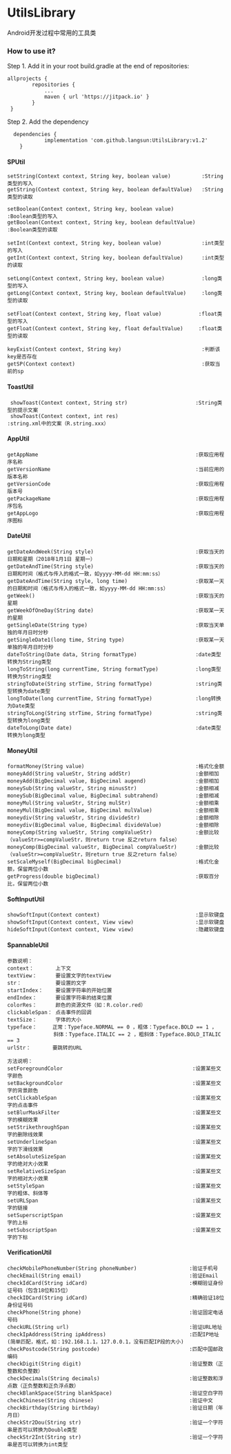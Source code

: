 # UtilsLibrary
Android开发过程中常用的工具类

### How to use it?
Step 1. Add it in your root build.gradle at the end of repositories:

    allprojects {
    		repositories {
    			...
    			maven { url 'https://jitpack.io' }
    		}
     }
     
Step 2. Add the dependency 
   	 
   	  dependencies {
      	        implementation 'com.github.langsun:UtilsLibrary:v1.2'
      	}
#### SPUtil
    setString(Context context, String key, boolean value)          :String类型的写入
    getString(Context context, String key, boolean defaultValue)   :String类型的读取

    setBoolean(Context context, String key, boolean value)         :Boolean类型的写入
    getBoolean(Context context, String key, boolean defaultValue)  :Boolean类型的读取

    setInt(Context context, String key, boolean value)             :int类型的写入
    getInt(Context context, String key, boolean defaultValue)      :int类型的读取

    setLong(Context context, String key, boolean value)            :long类型的写入
    getLong(Context context, String key, boolean defaultValue)     :long类型的读取

    setFloat(Context context, String key, float value)            :float类型的写入
    getFloat(Context context, String key, float defaultValue)     :float类型的读取

    keyExist(Context context, String key)		                   :判断该key是否存在
    getSP(Context context)		                                   :获取当前的sp


#### ToastUtil

     showToast(Context context, String str)                      :String类型的提示文案
     showToast(Context context, int res)                         :string.xml中的文案（R.string.xxx）
     
#### AppUtil

    getAppName                                                   :获取应用程序名称
    getVersionName                                               :当前应用的版本名称
    getVersionCode                                               :获取应用程版本号
    getPackageName                                               :获取应用程序包名
    getAppLogo                                                   :获取应用程序图标
    
#### DateUtil

    getDateAndWeek(String style)                                 :获取当天的日期和星期（2018年1月1日 星期一）
    getDateAndTime(String style)                                 :获取当天的日期和时间（格式与传入的格式一致，如yyyy-MM-dd HH:mm:ss）
    getDateAndTime(String style, long time)                      :获取某一天的日期和时间（格式与传入的格式一致，如yyyy-MM-dd HH:mm:ss）
    getWeek()                                                    :获取当天的星期   
    getWeekOfOneDay(String date)                                 :获取某一天的星期 
    getSingleDate(String type)                                   :获取当天单独的年月日时分秒       
    getSingleDate1(long time, String type)                       :获取某一天单独的年月日时分秒  
    dateToString(Date data, String formatType)                   :date类型转换为String类型
    longToString(long currentTime, String formatType)            :long类型转换为String类型 
    stringToDate(String strTime, String formatType)              :string类型转换为date类型 
    longToDate(long currentTime, String formatType)              :long转换为Date类型 
    stringToLong(String strTime, String formatType)              :string类型转换为long类型
    dateToLong(Date date)                                        :date类型转换为long类型
    
#### MoneyUtil

    formatMoney(String value)                                    :格式化金额
    moneyAdd(String valueStr, String addStr)                     :金额相加
    moneyAdd(BigDecimal value, BigDecimal augend)                :金额相加
    moneySub(String valueStr, String minusStr)                   :金额相减
    moneySub(BigDecimal value, BigDecimal subtrahend)            :金额相减
    moneyMul(String valueStr, String mulStr)                     :金额相乘
    moneyMul(BigDecimal value, BigDecimal mulValue)              :金额相乘
    moneydiv(String valueStr, String divideStr)                  :金额相除
    moneydiv(BigDecimal value, BigDecimal divideValue)           :金额相除
    moneyComp(String valueStr, String compValueStr)              :金额比较（valueStr>=compValueStr，则return true 反之return false）
    moneyComp(BigDecimal valueStr, BigDecimal compValueStr)      :金额比较（valueStr>=compValueStr，则return true 反之return false）
    setScaleMyself(BigDecimal bigDecimal)                        :格式化金额，保留两位小数
    getProgress(double bigDecimal)                               :获取百分比，保留两位小数

#### SoftInputUtil

    showSoftInput(Context context)                               :显示软键盘
    showSoftInput(Context context, View view)                    :显示软键盘
    hideSoftInput(Context context, View view)                    :隐藏软键盘
    
#### SpannableUtil

    参数说明：
    context：       上下文
    textView：      要设置文字的textView
    str：           要设置的文字
    startIndex：    要设置字符串的开始位置
    endIndex：      要设置字符串的结束位置
    colorRes：      颜色的资源文件（如：R.color.red）
    clickableSpan： 点击事件的回调
    textSize：      字体的大小
    typeface：     正常：Typeface.NORMAL == 0 ，粗体：Typeface.BOLD == 1 ，
                   斜体：Typeface.ITALIC == 2 ，粗斜体：Typeface.BOLD_ITALIC == 3
    urlStr：       要跳转的URL
      
    方法说明：
    setForegroundColor                                          :设置某些文字颜色 
    setBackgroundColor                                          :设置某些文字的背景颜色 
    setClickableSpan                                            :设置某些文字的点击事件
    setBlurMaskFilter                                           :设置某些文字的模糊效果 
    setStrikethroughSpan                                        :设置某些文字的删除线效果 
    setUnderlineSpan                                            :设置某些文字的下滑线效果 
    setAbsoluteSizeSpan                                         :设置某些文字的绝对大小效果
    setRelativeSizeSpan                                         :设置某些文字的相对大小效果
    setStyleSpan                                                :设置某些文字的粗体、斜体等
    setURLSpan                                                  :设置某些文字的链接
    setSuperscriptSpan                                          :设置某些文字的上标
    setSubscriptSpan                                            :设置某些文字的下标 
    
#### VerificationUtil

    checkMobilePhoneNumber(String phoneNumber)                 :验证手机号  
    checkEmail(String email)                                   :验证Email
    checkIdCard(String idCard)                                 :模糊验证身份证号码（包含18位和15位）
    checkIDCard(String idCard)                                 :精确验证18位身份证号码
    checkPhone(String phone)                                   :验证固定电话号码
    checkURL(String url)                                       :验证URL地址
    checkIpAddress(String ipAddress)                           :匹配IP地址(简单匹配，格式，如：192.168.1.1，127.0.0.1，没有匹配IP段的大小)
    checkPostcode(String postcode)                             :匹配中国邮政编码
    checkDigit(String digit)                                   :验证整数（正整数和负整数）
    checkDecimals(String decimals)                             :验证整数和浮点数（正负整数和正负浮点数）
    checkBlankSpace(String blankSpace)                         :验证空白字符
    checkChinese(String chinese)                               :验证中文
    checkBirthday(String birthday)                             :验证日期（年月日）
    checkStr2Dou(String str)                                   :验证一个字符串是否可以转换为Double类型
    checkStr2Int(String str)                                   :验证一个字符串是否可以转换为int类型